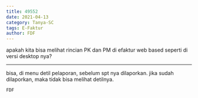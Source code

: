 ```yaml
---
title: 49552
date: 2021-04-13
category: Tanya-SC
tags: E-Faktur
author: FDF
---
```


apakah kita bisa melihat rincian PK dan PM di efaktur web based seperti di versi desktop nya?

---

bisa, di menu detil pelaporan, sebelum spt nya dilaporkan. jika sudah dilaporkan, maka tidak bisa melihat detilnya.

`FDF`
